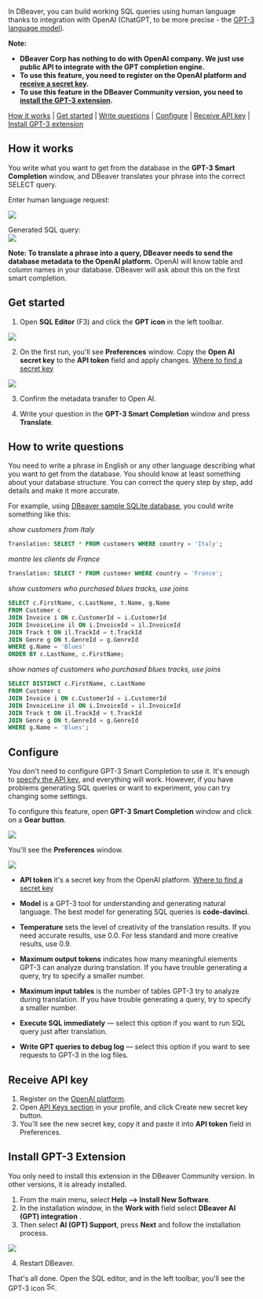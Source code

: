 In DBeaver, you can build working SQL queries using human language thanks to integration with OpenAI (ChatGPT, to be more precise - the [GPT-3 language model](https://platform.openai.com/docs/models/gpt-3)). 

**Note:** 
- **DBeaver Corp has nothing to do with OpenAI company. We just use public API to integrate with the GPT completion engine.**
- **To use this feature, you need to register on the OpenAI platform and [receive a secret key](#receive-api-key).** 
- **To use this feature in the DBeaver Community version, you need to [install the GPT-3 extension](#install-gpt-3-extension).**

[How it works](#how-it-works) | 
[Get started](#get-started) |
[Write questions](#how-to-write-questions) |
[Configure](#configure) |
[Receive API key](#receive-api-key) |
[Install GPT-3 extension](#install-gpt-3-extension) 

## How it works

You write what you want to get from the database in the **GPT-3 Smart Completion** window, and DBeaver translates your phrase into the correct SELECT query.

Enter human language request:  

![](images/ai/ai_smart_assistance_1.png)

Generated SQL query:  
![](images/ai/ai_smart_assistance_2.png)

**Note: To translate a phrase into a query, DBeaver needs to send the database metadata to the OpenAI platform.** OpenAI will know table and column names in your database. DBeaver will ask about this on the first smart completion.  


## Get started

1. Open **SQL Editor** (F3) and click the **GPT icon** in the left toolbar.

![](images/ai/ai_smart_assistance_3.png)

2. On the first run, you'll see **Preferences** window. Copy the **Open AI secret key** to the **API token** field and apply changes. [Where to find a secret key](#receive-api-key)

![](images/ai/ai_smart_assistance_4.png)

3. Confirm the metadata transfer to Open AI. 

4. Write your question in the **GPT-3 Smart Completion** window and press **Translate**.

## How to write questions

You need to write a phrase in English or any other language describing what you want to get from the database. You should know at least something about your database structure. You can correct the query step by step, add details and make it more accurate.  

For example, using [DBeaver sample SQLite database](Sample-Database), you could write something like this:

_show customers from Italy_

```SQL
Translation: SELECT * FROM customers WHERE country = 'Italy';
```

_montre les clients de France_
```SQL
Translation: SELECT * FROM customer WHERE country = 'France';
```

_show customers who purchased blues tracks, use joins_

```SQL
SELECT c.FirstName, c.LastName, t.Name, g.Name
FROM Customer c
JOIN Invoice i ON c.CustomerId = i.CustomerId
JOIN InvoiceLine il ON i.InvoiceId = il.InvoiceId
JOIN Track t ON il.TrackId = t.TrackId
JOIN Genre g ON t.GenreId = g.GenreId
WHERE g.Name = 'Blues'
ORDER BY c.LastName, c.FirstName;
```

_show names of customers who purchased blues tracks, use joins_

```SQL
SELECT DISTINCT c.FirstName, c.LastName
FROM Customer c
JOIN Invoice i ON c.CustomerId = i.CustomerId
JOIN InvoiceLine il ON i.InvoiceId = il.InvoiceId
JOIN Track t ON il.TrackId = t.TrackId
JOIN Genre g ON t.GenreId = g.GenreId
WHERE g.Name = 'Blues';
```



## Configure 

You don't need to configure GPT-3 Smart Completion to use it. It's enough to [specify the API key](#get-started), and everything will work. However, if you have problems generating SQL queries or want to experiment, you can try changing some settings.

To configure this feature, open **GPT-3 Smart Completion** window and click on a **Gear button**.

![](images/ai/ai_smart_assistance_5.png)

You'll see the **Preferences** window.

![](images/ai/ai_smart_assistance_6.png)



- **API token** it's a secret key from the OpenAI platform. [Where to find a secret key](#receive-api-key)

- **Model** is a GPT-3 tool for understanding and generating natural language. The best model for generating SQL queries is **code-davinci**.

- **Temperature** sets the level of creativity of the translation results. If you need accurate results, use 0.0. For less standard and more creative results, use 0.9.

- **Maximum output tokens** indicates how many meaningful elements GPT-3 can analyze during translation. If you have trouble generating a query, try to specify a smaller number.

- **Maximum input tables** is the number of tables GPT-3 try to analyze during translation. If you have trouble generating a query, try to specify a smaller number.

- **Execute SQL immediately** — select this option if you want to run SQL query just after translation.

- **Write GPT queries to debug log** — select this option if you want to see requests to GPT-3 in the log files. 


## Receive API key

1. Register on the [OpenAI platform](https://openai.com/api/).
2. Open [API Keys section](https://platform.openai.com/account/api-keys) in your profile, and click Create new secret key button. 
3. You'll see the new secret key, copy it and paste it into **API token** field in Preferences.

## Install GPT-3 Extension

You only need to install this extension in the DBeaver Community version. In other versions, it is already installed.

1. From the main menu, select **Help —> Install New Software**.
2. In the installation window, in the **Work with** field select **DBeaver AI (GPT) integration** .
3. Then select **AI (GPT) Support**, press **Next** and follow the installation process. 

![](images/ai/ai_smart_assistance_7.png)

4. Restart DBeaver.

That's all done. Open the SQL editor, and in the left toolbar, you'll see the GPT-3 icon <img width="17" alt="Screenshot 2023-02-07 at 01 40 29" src="https://user-images.githubusercontent.com/12581569/217119031-3be579ea-51db-4648-88fa-de4a3cafdba8.png">.